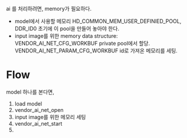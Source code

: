 ai 를 처리하려면, memory가 필요하다.
- model에서 사용할 메모리
  HD_COMMON_MEM_USER_DEFINIED_POOL, DDR_ID0
  초기에 이 pool을 만들어 놓아야 한다.
- input image를 위한 memory
  data structure: VENDOR_AI_NET_CFG_WORKBUF
  private pool에서 할당.
  VENDOR_AI_NET_PARAM_CFG_WORKBUF id로 가져온 메모리를 세팅.
# Flow
model 하나를 본다면,   
1. load model
2. vendor_ai_net_open
3. input image를 위한 메모리 세팅
4. vendor_ai_net_start
5. 